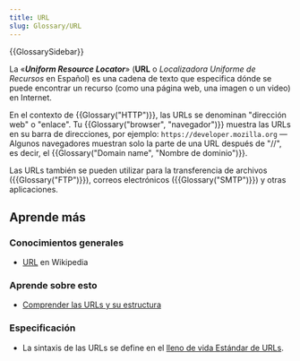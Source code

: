 ```yaml
---
title: URL
slug: Glossary/URL
---
```


{{GlossarySidebar}}

La «**_Uniform Resource Locator_**» (**URL** o _Localizadora Uniforme de Recursos_ en Español) es una cadena de texto que especifica dónde se puede encontrar un recurso (como una página web, una imagen o un video) en Internet.

En el contexto de {{Glossary("HTTP")}}, las URLs se denominan "dirección web" o "enlace". Tu {{Glossary("browser", "navegador")}} muestra las URLs en su barra de direcciones, por ejemplo: `https://developer.mozilla.org` — Algunos navegadores muestran solo la parte de una URL después de "//", es decir, el {{Glossary("Domain name", "Nombre de dominio")}}.

Las URLs también se pueden utilizar para la transferencia de archivos ({{Glossary("FTP")}}), correos electrónicos ({{Glossary("SMTP")}}) y otras aplicaciones.

## Aprende más

### Conocimientos generales

- [URL](https://es.wikipedia.org/wiki/URL) en Wikipedia

### Aprende sobre esto

- [Comprender las URLs y su estructura](/es/docs/Learn_web_development/Howto/Web_mechanics/What_is_a_URL)

### Especificación

- La sintaxis de las URLs se define en el [lleno de vida Estándar de URLs](https://url.spec.whatwg.org/).
